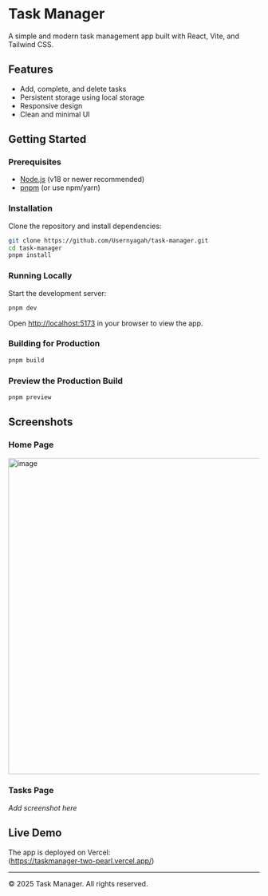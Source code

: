 # Task Manager

A simple and modern task management app built with React, Vite, and Tailwind CSS.

## Features

- Add, complete, and delete tasks
- Persistent storage using local storage
- Responsive design
- Clean and minimal UI

## Getting Started

### Prerequisites

- [Node.js](https://nodejs.org/) (v18 or newer recommended)
- [pnpm](https://pnpm.io/) (or use npm/yarn)

### Installation

Clone the repository and install dependencies:

```sh
git clone https://github.com/Usernyagah/task-manager.git
cd task-manager
pnpm install
```

### Running Locally

Start the development server:

```sh
pnpm dev
```

Open [http://localhost:5173](http://localhost:5173) in your browser to view the app.

### Building for Production

```sh
pnpm build
```

### Preview the Production Build

```sh
pnpm preview
```

## Screenshots

### Home Page

<img width="1360" height="634" alt="image" src="https://github.com/user-attachments/assets/f046fb0d-68e7-48a0-b35c-a8573fdf5b43" />


### Tasks Page

_Add screenshot here_

## Live Demo

The app is deployed on Vercel:  
(https://taskmanager-two-pearl.vercel.app/)

---

© 2025 Task Manager. All rights reserved.
